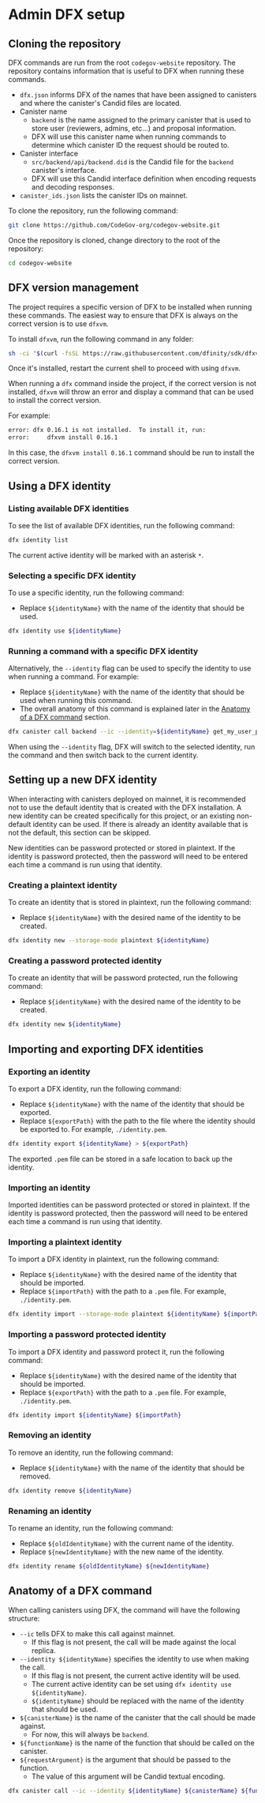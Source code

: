 # Admin DFX setup

## Cloning the repository

DFX commands are run from the root `codegov-website` repository. The repository contains information that is useful to DFX when running these commands.

- `dfx.json` informs DFX of the names that have been assigned to canisters and where the canister's Candid files are located.
- Canister name
  - `backend` is the name assigned to the primary canister that is used to store user (reviewers, admins, etc...) and proposal information.
  - DFX will use this canister name when running commands to determine which canister ID the request should be routed to.
- Canister interface
  - `src/backend/api/backend.did` is the Candid file for the `backend` canister's interface.
  - DFX will use this Candid interface definition when encoding requests and decoding responses.
- `canister_ids.json` lists the canister IDs on mainnet.

To clone the repository, run the following command:

```bash
git clone https://github.com/CodeGov-org/codegov-website.git
```

Once the repository is cloned, change directory to the root of the repository:

```bash
cd codegov-website
```

## DFX version management

The project requires a specific version of DFX to be installed when running these commands. The easiest way to ensure that DFX is always on the correct version is to use `dfxvm`.

To install `dfxvm`, run the following command in any folder:

```bash
sh -ci "$(curl -fsSL https://raw.githubusercontent.com/dfinity/sdk/dfxvm-install-script/install.sh)"
```

Once it's installed, restart the current shell to proceed with using `dfxvm`.

When running a `dfx` command inside the project, if the correct version is not installed, `dfxvm` will throw an error and display a command that can be used to install the correct version.

For example:

```bash
error: dfx 0.16.1 is not installed.  To install it, run:
error:     dfxvm install 0.16.1
```

In this case, the `dfxvm install 0.16.1` command should be run to install the correct version.

## Using a DFX identity

### Listing available DFX identities

To see the list of available DFX identities, run the following command:

```bash
dfx identity list
```

The current active identity will be marked with an asterisk `*`.

### Selecting a specific DFX identity

To use a specific identity, run the following command:

- Replace `${identityName}` with the name of the identity that should be used.

```bash
dfx identity use ${identityName}
```

### Running a command with a specific DFX identity

Alternatively, the `--identity` flag can be used to specify the identity to use when running a command. For example:

- Replace `${identityName}` with the name of the identity that should be used when running this command.
- The overall anatomy of this command is explained later in the [Anatomy of a DFX command](#anatomy-of-a-dfx-command) section.

```bash
dfx canister call backend --ic --identity=${identityName} get_my_user_profile
```

When using the `--identity` flag, DFX will switch to the selected identity, run the command and then switch back to the current identity.

## Setting up a new DFX identity

When interacting with canisters deployed on mainnet, it is recommended not to use the default identity that is created with the DFX installation. A new identity can be created specifically for this project, or an existing non-default identity can be used. If there is already an identity available that is not the default, this section can be skipped.

New identities can be password protected or stored in plaintext. If the identity is password protected, then the password will need to be entered each time a command is run using that identity.

### Creating a plaintext identity

To create an identity that is stored in plaintext, run the following command:

- Replace `${identityName}` with the desired name of the identity to be created.

```bash
dfx identity new --storage-mode plaintext ${identityName}
```

### Creating a password protected identity

To create an identity that will be password protected, run the following command:

- Replace `${identityName}` with the desired name of the identity to be created.

```bash
dfx identity new ${identityName}
```

## Importing and exporting DFX identities

### Exporting an identity

To export a DFX identity, run the following command:

- Replace `${identityName}` with the name of the identity that should be exported.
- Replace `${exportPath}` with the path to the file where the identity should be exported to. For example, `./identity.pem`.

```bash
dfx identity export ${identityName} > ${exportPath}
```

The exported `.pem` file can be stored in a safe location to back up the identity.

### Importing an identity

Imported identities can be password protected or stored in plaintext. If the identity is password protected, then the password will need to be entered each time a command is run using that identity.

### Importing a plaintext identity

To import a DFX identity in plaintext, run the following command:

- Replace `${identityName}` with the desired name of the identity that should be imported.
- Replace `${importPath}` with the path to a `.pem` file. For example, `./identity.pem`.

```bash
dfx identity import --storage-mode plaintext ${identityName} ${importPath}
```

### Importing a password protected identity

To import a DFX identity and password protect it, run the following command:

- Replace `${identityName}` with the desired name of the identity that should be imported.
- Replace `${exportPath}` with the path to a `.pem` file. For example, `./identity.pem`.

```bash
dfx identity import ${identityName} ${importPath}
```

### Removing an identity

To remove an identity, run the following command:

- Replace `${identityName}` with the name of the identity that should be removed.

```bash
dfx identity remove ${identityName}
```

### Renaming an identity

To rename an identity, run the following command:

- Replace `${oldIdentityName}` with the current name of the identity.
- Replace `${newIdentityName}` with the new name of the identity.

```bash
dfx identity rename ${oldIdentityName} ${newIdentityName}
```

## Anatomy of a DFX command

When calling canisters using DFX, the command will have the following structure:

- `--ic` tells DFX to make this call against mainnet.
  - If this flag is not present, the call will be made against the local replica.
- `--identity ${identityName}` specifies the identity to use when making the call.
  - If this flag is not present, the current active identity will be used.
  - The current active identity can be set using `dfx identity use ${identityName}`.
  - `${identityName}` should be replaced with the name of the identity that should be used.
- `${canisterName}` is the name of the canister that the call should be made against.
  - For now, this will always be `backend`.
- `${functionName}` is the name of the function that should be called on the canister.
- `${requestArgument}` is the argument that should be passed to the function.
  - The value of this argument will be Candid textual encoding.

```bash
dfx canister call --ic --identity ${identityName} ${canisterName} ${functionName} '${requestArgument}'
```
